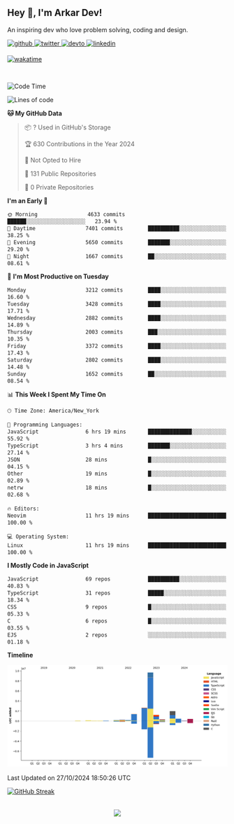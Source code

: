 ## Hey 👋, I'm Arkar Dev!  

An inspiring dev who love problem solving, coding and design.

<a href="https://github.com/Riley1101" target="_blank">
<img src=https://img.shields.io/badge/github-%2324292e.svg?&style=for-the-badge&logo=github&logoColor=white alt=github style="margin-bottom: 5px;" />
</a>
<a href="https://twitter.com/arkardev" target="_blank">
<img src=https://img.shields.io/badge/twitter-%2300acee.svg?&style=for-the-badge&logo=twitter&logoColor=white alt=twitter style="margin-bottom: 5px;" />
</a>
<a href="https://dev.to/riley1101" target="_blank">
<img src=https://img.shields.io/badge/dev.to-%2308090A.svg?&style=for-the-badge&logo=dev.to&logoColor=white alt=devto style="margin-bottom: 5px;" />
</a>
<a href="https://linkedin.com/in/arkar-kaung-myat" target="_blank">
<img src=https://img.shields.io/badge/linkedin-%231E77B5.svg?&style=for-the-badge&logo=linkedin&logoColor=white alt=linkedin style="margin-bottom: 5px;" />
</a>
  
[![wakatime](https://wakatime.com/badge/user/cf23b6e3-75f8-4c04-b0e3-273191c8d2ec.svg)](https://wakatime.com/@cf23b6e3-75f8-4c04-b0e3-273191c8d2ec)

<br/>

<!--START_SECTION:waka-->
![Code Time](http://img.shields.io/badge/Code%20Time-1%2C131%20hrs%2026%20mins-blue)

![Lines of code](https://img.shields.io/badge/From%20Hello%20World%20I%27ve%20Written-19.0%20million%20lines%20of%20code-blue)

**🐱 My GitHub Data** 

> 📦 ? Used in GitHub's Storage 
 > 
> 🏆 630 Contributions in the Year 2024
 > 
> 🚫 Not Opted to Hire
 > 
> 📜 131 Public Repositories 
 > 
> 🔑 0 Private Repositories 
 > 
**I'm an Early 🐤** 

```text
🌞 Morning                4633 commits        ██████░░░░░░░░░░░░░░░░░░░   23.94 % 
🌆 Daytime                7401 commits        ██████████░░░░░░░░░░░░░░░   38.25 % 
🌃 Evening                5650 commits        ███████░░░░░░░░░░░░░░░░░░   29.20 % 
🌙 Night                  1667 commits        ██░░░░░░░░░░░░░░░░░░░░░░░   08.61 % 
```
📅 **I'm Most Productive on Tuesday** 

```text
Monday                   3212 commits        ████░░░░░░░░░░░░░░░░░░░░░   16.60 % 
Tuesday                  3428 commits        ████░░░░░░░░░░░░░░░░░░░░░   17.71 % 
Wednesday                2882 commits        ████░░░░░░░░░░░░░░░░░░░░░   14.89 % 
Thursday                 2003 commits        ███░░░░░░░░░░░░░░░░░░░░░░   10.35 % 
Friday                   3372 commits        ████░░░░░░░░░░░░░░░░░░░░░   17.43 % 
Saturday                 2802 commits        ████░░░░░░░░░░░░░░░░░░░░░   14.48 % 
Sunday                   1652 commits        ██░░░░░░░░░░░░░░░░░░░░░░░   08.54 % 
```


📊 **This Week I Spent My Time On** 

```text
🕑︎ Time Zone: America/New_York

💬 Programming Languages: 
JavaScript               6 hrs 19 mins       ██████████████░░░░░░░░░░░   55.92 % 
TypeScript               3 hrs 4 mins        ███████░░░░░░░░░░░░░░░░░░   27.14 % 
JSON                     28 mins             █░░░░░░░░░░░░░░░░░░░░░░░░   04.15 % 
Other                    19 mins             █░░░░░░░░░░░░░░░░░░░░░░░░   02.89 % 
netrw                    18 mins             █░░░░░░░░░░░░░░░░░░░░░░░░   02.68 % 

🔥 Editors: 
Neovim                   11 hrs 19 mins      █████████████████████████   100.00 % 

💻 Operating System: 
Linux                    11 hrs 19 mins      █████████████████████████   100.00 % 
```

**I Mostly Code in JavaScript** 

```text
JavaScript               69 repos            ██████████░░░░░░░░░░░░░░░   40.83 % 
TypeScript               31 repos            █████░░░░░░░░░░░░░░░░░░░░   18.34 % 
CSS                      9 repos             █░░░░░░░░░░░░░░░░░░░░░░░░   05.33 % 
C                        6 repos             █░░░░░░░░░░░░░░░░░░░░░░░░   03.55 % 
EJS                      2 repos             ░░░░░░░░░░░░░░░░░░░░░░░░░   01.18 % 
```



**Timeline**

![Lines of Code chart](https://raw.githubusercontent.com/Riley1101/Riley1101/main/assets/bar_graph.png)


 Last Updated on 27/10/2024 18:50:26 UTC
<!--END_SECTION:waka-->

[![GitHub Streak](https://streak-stats.demolab.com?user=Riley1101)](https://git.io/streak-stats)
  
<br/>  
<div align="center">
<img src="https://komarev.com/ghpvc/?username=Riley1101&&style=flat-square" align="center" />
</div>  

